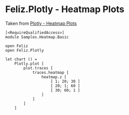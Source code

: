 # Feliz.Plotly - Heatmap Plots

Taken from [Plotly - Heatmap Plots](https://plot.ly/javascript/heatmaps/)

```fsharp:plotly-chart-heatmap-basic
[<RequireQualifiedAccess>]
module Samples.Heatmap.Basic

open Feliz
open Feliz.Plotly

let chart () =
    Plotly.plot [
        plot.traces [
            traces.heatmap [
                heatmap.z [ 
                    [ 1; 20; 30 ]
                    [ 20; 1; 60 ]
                    [ 30; 60; 1 ]
                ]
            ]
        ]
    ]

```
